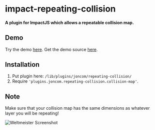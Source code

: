 impact-repeating-collision
============================

#### A plugin for ImpactJS which allows a repeatable collision map. ####

## Demo ##

Try the demo [here](http://commins.ca/impact-repeating-collision/). Get the demo source [here](https://github.com/Joncom/impact-repeating-collision-demo).

## Installation ##
1. Put plugin here: `/lib/plugins/joncom/repeating-collision/`
2. Require `'plugins.joncom.repeating-collision.collision-map'`.

## Note ##

Make sure that your collision map has the same dimensions as whatever layer you will be repeating!

![Weltmeister Screenshot](http://i.imgur.com/rLx4fzZ.png)
